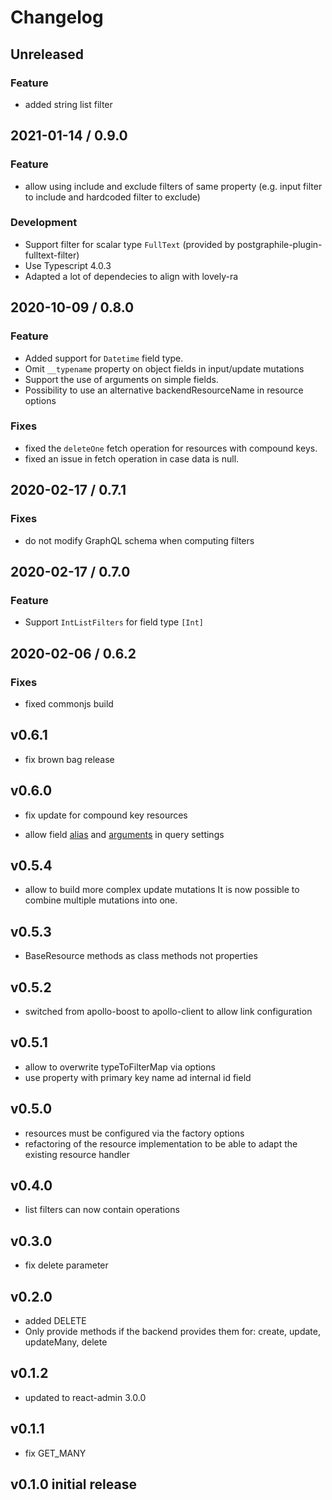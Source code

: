 # Changelog

## Unreleased

### Feature

- added string list filter

## 2021-01-14 / 0.9.0

### Feature

- allow using include and exclude filters of same property
  (e.g. input filter to include and hardcoded filter to exclude)

### Development

- Support filter for scalar type `FullText` (provided by postgraphile-plugin-fulltext-filter)
- Use Typescript 4.0.3
- Adapted a lot of dependecies to align with lovely-ra

## 2020-10-09 / 0.8.0

### Feature

- Added support for `Datetime` field type.
- Omit `__typename` property on object fields in input/update mutations
- Support the use of arguments on simple fields.
- Possibility to use an alternative backendResourceName in resource options

### Fixes

- fixed the `deleteOne` fetch operation for resources with compound keys.
- fixed an issue in fetch operation in case data is null.

## 2020-02-17 / 0.7.1

### Fixes

- do not modify GraphQL schema when computing filters

## 2020-02-17 / 0.7.0

### Feature

- Support `IntListFilters` for field type `[Int]`

## 2020-02-06 / 0.6.2

### Fixes

- fixed commonjs build

## v0.6.1

- fix brown bag release

## v0.6.0

- fix update for compound key resources

- allow field [alias](https://graphql.org/learn/queries/#aliases) and [arguments](https://graphql.org/learn/queries/#arguments)
  in query settings

## v0.5.4

- allow to build more complex update mutations
  It is now possible to combine multiple mutations into one.

## v0.5.3

- BaseResource methods as class methods not properties

## v0.5.2

- switched from apollo-boost to apollo-client to allow link configuration

## v0.5.1

- allow to overwrite typeToFilterMap via options
- use property with primary key name ad internal id field

## v0.5.0

- resources must be configured via the factory options
- refactoring of the resource implementation to be able to adapt the existing
  resource handler

## v0.4.0

- list filters can now contain operations

## v0.3.0

- fix delete parameter

## v0.2.0

- added DELETE
- Only provide methods if the backend provides them for:
  create, update, updateMany, delete

## v0.1.2

- updated to react-admin 3.0.0

## v0.1.1

- fix GET_MANY

## v0.1.0 initial release
